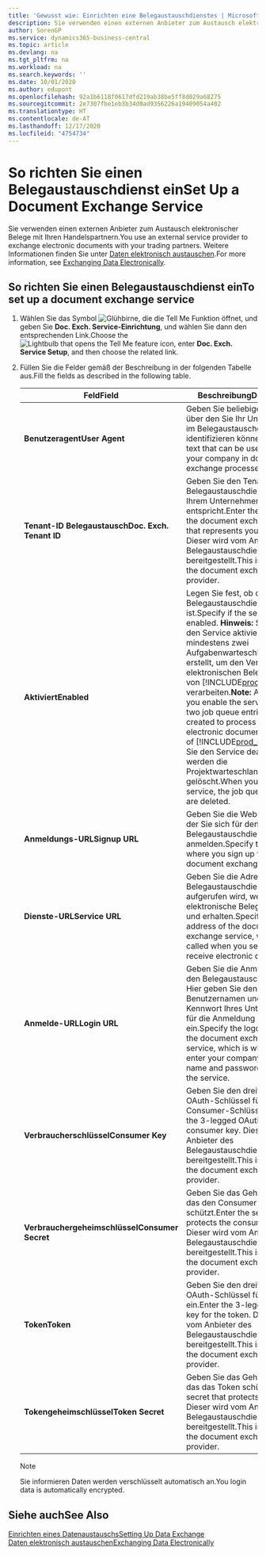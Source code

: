 ```yaml
---
title: 'Gewusst wie: Einrichten eine Belegaustauschdienstes | Microsoft Docs'
description: Sie verwenden einen externen Anbieter zum Austausch elektronischer Belege mit Ihren Handelspartnern.
author: SorenGP
ms.service: dynamics365-business-central
ms.topic: article
ms.devlang: na
ms.tgt_pltfrm: na
ms.workload: na
ms.search.keywords: ''
ms.date: 10/01/2020
ms.author: edupont
ms.openlocfilehash: 92a1b6118f0617dfd219ab38be5ff8d029a68275
ms.sourcegitcommit: 2e7307fbe1eb3b34d0ad9356226a19409054a402
ms.translationtype: HT
ms.contentlocale: de-AT
ms.lasthandoff: 12/17/2020
ms.locfileid: "4754734"
---
```

# <a name="set-up-a-document-exchange-service"></a><span data-ttu-id="720f5-103">So richten Sie einen Belegaustauschdienst ein</span><span class="sxs-lookup"><span data-stu-id="720f5-103">Set Up a Document Exchange Service</span></span>
<span data-ttu-id="720f5-104">Sie verwenden einen externen Anbieter zum Austausch elektronischer Belege mit Ihren Handelspartnern.</span><span class="sxs-lookup"><span data-stu-id="720f5-104">You use an external service provider to exchange electronic documents with your trading partners.</span></span> <span data-ttu-id="720f5-105">Weitere Informationen finden Sie unter [Daten elektronisch austauschen](across-data-exchange.md).</span><span class="sxs-lookup"><span data-stu-id="720f5-105">For more information, see [Exchanging Data Electronically](across-data-exchange.md).</span></span>  

## <a name="to-set-up-a-document-exchange-service"></a><span data-ttu-id="720f5-106">So richten Sie einen Belegaustauschdienst ein</span><span class="sxs-lookup"><span data-stu-id="720f5-106">To set up a document exchange service</span></span>  
1. <span data-ttu-id="720f5-107">Wählen Sie das Symbol ![Glühbirne, die die Tell Me Funktion öffnet](media/ui-search/search_small.png "Tell Me-Funktion"), und geben Sie **Doc. Exch. Service-Einrichtung**, und wählen Sie dann den entsprechenden Link.</span><span class="sxs-lookup"><span data-stu-id="720f5-107">Choose the ![Lightbulb that opens the Tell Me feature](media/ui-search/search_small.png "Tell me what you want to do") icon, enter **Doc. Exch. Service Setup**, and then choose the related link.</span></span>  
2. <span data-ttu-id="720f5-108">Füllen Sie die Felder gemäß der Beschreibung in der folgenden Tabelle aus.</span><span class="sxs-lookup"><span data-stu-id="720f5-108">Fill the fields as described in the following table.</span></span>  

    |<span data-ttu-id="720f5-109">Feld</span><span class="sxs-lookup"><span data-stu-id="720f5-109">Field</span></span>|<span data-ttu-id="720f5-110">Beschreibung</span><span class="sxs-lookup"><span data-stu-id="720f5-110">Description</span></span>|  
    |---------------------------------|---------------------------------------|  
    |<span data-ttu-id="720f5-111">**Benutzeragent**</span><span class="sxs-lookup"><span data-stu-id="720f5-111">**User Agent**</span></span>|<span data-ttu-id="720f5-112">Geben Sie beliebigen Text ein, über den Sie Ihr Unternehmen im Belegaustauschdienst identifizieren können</span><span class="sxs-lookup"><span data-stu-id="720f5-112">Enter any text that can be used to identify your company in document exchange processes.</span></span>|  
    |<span data-ttu-id="720f5-113">**Tenant-ID Belegaustausch**</span><span class="sxs-lookup"><span data-stu-id="720f5-113">**Doc. Exch. Tenant ID**</span></span>|<span data-ttu-id="720f5-114">Geben Sie den Tenant beim Belegaustauschdienst an, der Ihrem Unternehmen entspricht.</span><span class="sxs-lookup"><span data-stu-id="720f5-114">Enter the tenant in the document exchange service that represents your company.</span></span> <span data-ttu-id="720f5-115">Dieser wird vom Anbieter des Belegaustauschdienstes bereitgestellt.</span><span class="sxs-lookup"><span data-stu-id="720f5-115">This is provided by the document exchange service provider.</span></span>|  
    |<span data-ttu-id="720f5-116">**Aktiviert**</span><span class="sxs-lookup"><span data-stu-id="720f5-116">**Enabled**</span></span>|<span data-ttu-id="720f5-117">Legen Sie fest, ob der Belegaustauschdienst aktiviert ist.</span><span class="sxs-lookup"><span data-stu-id="720f5-117">Specify if the service is enabled.</span></span> <span data-ttu-id="720f5-118">**Hinweis:**  Sobald Sie den Service aktivieren, werden mindestens zwei Aufgabenwarteschlangenposten erstellt, um den Verkehr von elektronischen Belegen zu und von [!INCLUDE[prod_short](includes/prod_short.md)] zu verarbeiten.</span><span class="sxs-lookup"><span data-stu-id="720f5-118">**Note:**  As soon as you enable the service, at least two job queue entries are created to process the traffic of electronic documents in and out of [!INCLUDE[prod_short](includes/prod_short.md)].</span></span> <span data-ttu-id="720f5-119">Wenn Sie den Service deaktivieren, werden die Projektwarteschlangenposten gelöscht.</span><span class="sxs-lookup"><span data-stu-id="720f5-119">When you disable the service, the job queue entries are deleted.</span></span>|  
    |<span data-ttu-id="720f5-120">**Anmeldungs-URL**</span><span class="sxs-lookup"><span data-stu-id="720f5-120">**Signup URL**</span></span>|<span data-ttu-id="720f5-121">Geben Sie die Webseite an, auf der Sie sich für den Belegaustauschdienst anmelden.</span><span class="sxs-lookup"><span data-stu-id="720f5-121">Specify the web page where you sign up for the document exchange service.</span></span>|  
    |<span data-ttu-id="720f5-122">**Dienste-URL**</span><span class="sxs-lookup"><span data-stu-id="720f5-122">**Service URL**</span></span>|<span data-ttu-id="720f5-123">Geben Sie die Adresse des Belegaustauschdienst an, die aufgerufen wird, wenn Sie elektronische Belege versenden und erhalten.</span><span class="sxs-lookup"><span data-stu-id="720f5-123">Specify the address of the document exchange service, which will be called when you send and receive electronic documents.</span></span>|  
    |<span data-ttu-id="720f5-124">**Anmelde-URL**</span><span class="sxs-lookup"><span data-stu-id="720f5-124">**Login URL**</span></span>|<span data-ttu-id="720f5-125">Geben Sie die Anmeldeseite für den Belegaustauschdienst an. Hier geben Sie den Benutzernamen und das Kennwort Ihres Unternehmens für die Anmeldung beim Service ein.</span><span class="sxs-lookup"><span data-stu-id="720f5-125">Specify the logon page for the document exchange service, which is where you enter your company’s user name and password to log on to the service.</span></span>|  
    |<span data-ttu-id="720f5-126">**Verbraucherschlüssel**</span><span class="sxs-lookup"><span data-stu-id="720f5-126">**Consumer Key**</span></span>|<span data-ttu-id="720f5-127">Geben Sie den dreiteiligen OAuth-Schlüssel für den Consumer-Schlüssel ein.</span><span class="sxs-lookup"><span data-stu-id="720f5-127">Enter the 3-legged OAuth key for the consumer key.</span></span> <span data-ttu-id="720f5-128">Dieser wird vom Anbieter des Belegaustauschdienstes bereitgestellt.</span><span class="sxs-lookup"><span data-stu-id="720f5-128">This is provided by the document exchange service provider.</span></span>|  
    |<span data-ttu-id="720f5-129">**Verbrauchergeheimschlüssel**</span><span class="sxs-lookup"><span data-stu-id="720f5-129">**Consumer Secret**</span></span>|<span data-ttu-id="720f5-130">Geben Sie das Geheimnis ein, das den Consumer-Schlüssel schützt.</span><span class="sxs-lookup"><span data-stu-id="720f5-130">Enter the secret that protects the consumer key.</span></span> <span data-ttu-id="720f5-131">Dieser wird vom Anbieter des Belegaustauschdienstes bereitgestellt.</span><span class="sxs-lookup"><span data-stu-id="720f5-131">This is provided by the document exchange service provider.</span></span>|  
    |<span data-ttu-id="720f5-132">**Token**</span><span class="sxs-lookup"><span data-stu-id="720f5-132">**Token**</span></span>|<span data-ttu-id="720f5-133">Geben Sie den dreiteiligen OAuth-Schlüssel für das Token ein.</span><span class="sxs-lookup"><span data-stu-id="720f5-133">Enter the 3-legged OAuth key for the token.</span></span> <span data-ttu-id="720f5-134">Dieser wird vom Anbieter des Belegaustauschdienstes bereitgestellt.</span><span class="sxs-lookup"><span data-stu-id="720f5-134">This is provided by the document exchange service provider.</span></span>|  
    |<span data-ttu-id="720f5-135">**Tokengeheimschlüssel**</span><span class="sxs-lookup"><span data-stu-id="720f5-135">**Token Secret**</span></span>|<span data-ttu-id="720f5-136">Geben Sie das Geheimnis ein, das das Token schützt.</span><span class="sxs-lookup"><span data-stu-id="720f5-136">Enter the secret that protects the token.</span></span> <span data-ttu-id="720f5-137">Dieser wird vom Anbieter des Belegaustauschdienstes bereitgestellt.</span><span class="sxs-lookup"><span data-stu-id="720f5-137">This is provided by the document exchange service provider.</span></span>|  

    > [!NOTE]  
    > <span data-ttu-id="720f5-138">Sie informieren Daten werden verschlüsselt automatisch an.</span><span class="sxs-lookup"><span data-stu-id="720f5-138">You login data is automatically encrypted.</span></span>

## <a name="see-also"></a><span data-ttu-id="720f5-139">Siehe auch</span><span class="sxs-lookup"><span data-stu-id="720f5-139">See Also</span></span>  
[<span data-ttu-id="720f5-140">Einrichten eines Datenaustauschs</span><span class="sxs-lookup"><span data-stu-id="720f5-140">Setting Up Data Exchange</span></span>](across-set-up-data-exchange.md)  
[<span data-ttu-id="720f5-141">Daten elektronisch austauschen</span><span class="sxs-lookup"><span data-stu-id="720f5-141">Exchanging Data Electronically</span></span>](across-data-exchange.md)
